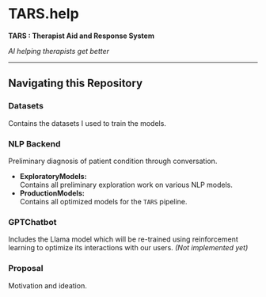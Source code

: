 # TARS.help
**TARS : Therapist Aid and Response System**

*AI helping therapists get better*

---

## Navigating this Repository

### Datasets
Contains the datasets I used to train the models.

### NLP Backend
Preliminary diagnosis of patient condition through conversation.
- **ExploratoryModels:**  
  Contains all preliminary exploration work on various NLP models.
- **ProductionModels:**  
  Contains all optimized models for the `TARS` pipeline.

### GPTChatbot
Includes the Llama model which will be re-trained using reinforcement learning to optimize its interactions with our users. *(Not implemented yet)*

### Proposal
Motivation and ideation.
